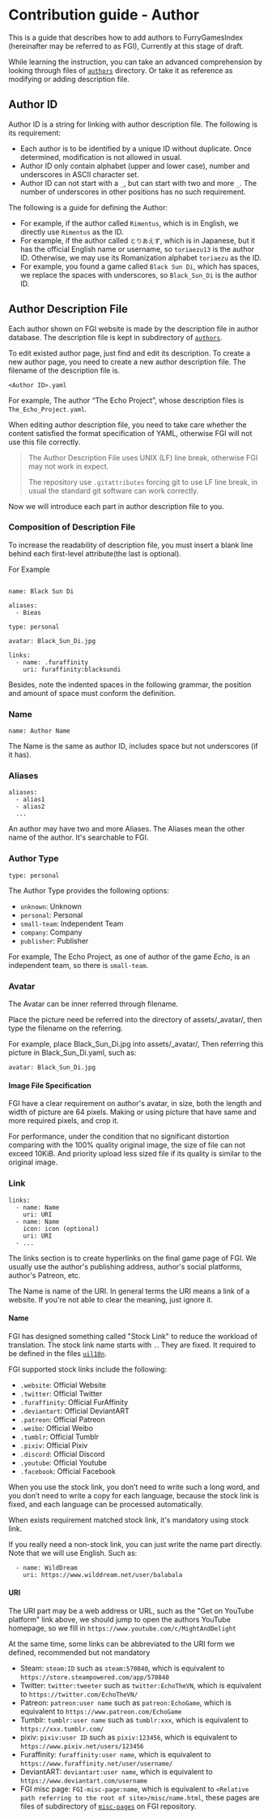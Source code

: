 # Contribution guide - Author

This is a guide that describes how to add authors to FurryGamesIndex (hereinafter may be referred to as FGI), Currently at this stage of draft.

While learning the instruction, you can take an advanced comprehension by looking through files of [`authors`](https://github.com/FurryGamesIndex/games/tree/master/authors) directory. Or take it as reference as modifying or adding description file.

## Author ID

Author ID is a string for linking with author description file. The following is its requirement:

- Each author is to be identified by a unique ID without duplicate. Once determined, modification is not allowed in usual.
- Author ID only contain alphabet (upper and lower case), number and underscores in ASCII character set.
- Author ID can not start with a `_`, but can start with two and more `_`. The number of underscores in other positions has no such requirement.

The following is a guide for defining the Author:

- For example, if the author called `Rimentus`, which is in English, we directly use `Rimentus` as the ID.
- For example, if the author called `とりあえず`, which is in Japanese, but it has the official English name or username, so `toriaezu13` is the author ID. Otherwise, we may use its Romanization alphabet `toriaezu` as the ID.
- For example, you found a game called `Black Sun Di`, which has spaces, we replace the spaces with underscores, so `Black_Sun_Di` is the author ID.

## Author Description File

Each author shown on FGI website is made by the description file in author database. The description file is kept in subdirectory of [`authors`](https://github.com/FurryGamesIndex/games/tree/master/authors).

To edit existed author page, just find and edit its description. To create a new author page, you need to create a new author description file. The filename of the description file is.

```
<Author ID>.yaml
```

For example, The author “The Echo Project”, whose description files is `The_Echo_Project.yaml`.

When editing author description file, you need to take care whether the content satisfied the format specification of YAML, otherwise FGI will not use this file correctly.

> The Author Description File uses UNIX (LF) line break, otherwise FGI may not work in expect.
>
> The repository use `.gitattributes` forcing git to use LF line break, in usual the standard git software can work correctly.

Now we will introduce each part in author description file to you.

### Composition of Description File

To increase the readability of description file, you must insert a blank line behind each first-level attribute(the last is optional).

For Example

```

name: Black Sun Di

aliases:
  - Bieas

type: personal

avatar: Black_Sun_Di.jpg

links:
  - name: .furaffinity
    uri: furaffinity:blacksundi

```

Besides, note the indented spaces in the following grammar, the position and amount of space must conform the definition.

### Name

```
name: Author Name
```

The Name is the same as author ID, includes space but not underscores (if it has).

### Aliases

```
aliases:
  - alias1
  - alias2
  ...
```

An author may have two and more Aliases. The Aliases mean the other name of the author. It's searchable to FGI.

### Author Type

```
type: personal
```

The Author Type provides the following options:

- `unknown`: Unknown
- `personal`: Personal
- `small-team`: Independent Team
- `company`: Company
- `publisher`: Publisher

For example, The Echo Project, as one of author of the game *Echo*, is an independent team, so there is `small-team`.

### Avatar

The Avatar can be inner referred through filename.

Place the picture need be referred into the directory of assets/_avatar/, then type the filename on the referring.

For example, place Black_Sun_Di.jpg into assets/_avatar/, Then referring this picture in Black_Sun_Di.yaml, such as:

```
avatar: Black_Sun_Di.jpg
```

#### Image File Specification

FGI have a clear requirement on author's avatar, in size, both the length and width of picture are 64 pixels. Making or using picture that have same and more required pixels, and crop it.

For performance, under the condition that no significant distortion comparing with the 100% quality original image, the size of file can not exceed 10KiB. And priority upload less sized file if its quality is similar to the original image.

### Link

```
links:
  - name: Name
    uri: URI
  - name: Name
    icon: icon (optional)
    uri: URI
  - ...
```

The links section is to create hyperlinks on the final game page of FGI. We usually use the author's publishing address, author's social platforms, author's Patreon, etc.

The Name is name of the URI. In general terms the URI means a link of a website. If you're not able to clear the meaning, just ignore it.

#### Name

FGI has designed something called "Stock Link" to reduce the workload of translation. The stock link name starts with `.`. They are fixed. It required to be defined in the files [`uil10n`](https://github.com/FurryGamesIndex/games/tree/master/uil10n).

FGI supported stock links include the following:

- `.website`: Official Website
- `.twitter`: Official Twitter
- `.furaffinity`: Official FurAffinity
- `.deviantart`: Official DeviantART
- `.patreon`: Official Patreon
- `.weibo`: Official Weibo
- `.tumblr`: Official Tumblr
- `.pixiv`: Official Pixiv
- `.discord`: Official Discord
- `.youtube`: Official Youtube
- `.facebook`: Official Facebook

When you use the stock link, you don’t need to write such a long word, and you don’t need to write a copy for each language, because the stock link is fixed, and each language can be processed automatically.

When exists requirement matched stock link, it's mandatory using stock link.

If you really need a non-stock link, you can just write the name part directly. Note that we will use English. Such as:

```
  - name: WildDream
    uri: https://www.wilddream.net/user/balabala
```

#### URI

The URI part may be a web address or URL, such as the "Get on YouTube platform" link above, we should jump to open the authors YouTube homepage, so we fill in `https://www.youtube.com/c/MightAndDelight`

At the same time, some links can be abbreviated to the URI form we defined, recommended but not mandatory

- Steam: `steam:ID` such as `steam:570840`, which is equivalent to `https://store.steampowered.com/app/570840`
- Twitter: `twitter:tweeter` such as `twitter:EchoTheVN`, which is equivalent to `https://twitter.com/EchoTheVN/`
- Patreon: `patreon:user name` such as `patreon:EchoGame`, which is equivalent to `https://www.patreon.com/EchoGame`
- Tumblr: `tumblr:user name` such as `tumblr:xxx`, which is equivalent to `https://xxx.tumblr.com/`
- pixiv: `pixiv:user ID` such as `pixiv:123456`, which is equivalent to `https://www.pixiv.net/users/123456`
- Furaffinity: `furaffinity:user name`, which is equivalent to `https://www.furaffinity.net/user/username/`
- DeviantART: `deviantart:user name`, which is equivalent to `https://www.deviantart.com/username`
- FGI misc page: `FGI-misc-page:name`, which is equivalent to `<Relative path referring to the root of site>/misc/name.html`, these pages are files of subdirectory of [`misc-pages`](https://github.com/FurryGamesIndex/games/tree/master/misc-pages) on FGI repository.
